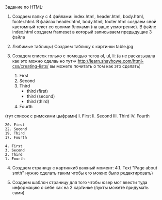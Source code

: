 Задание по HTML:

1. Создаем папку с 4 файлами: index.html, header.html, body.html, footer.html. В файлах header.html, body.html, footer.html
создаем свой кастомный текст со своими блоками (на ваше усмотрение). В файле index.html создаем frameset в который записываем
предыдущие 3 файла

2. Любимые таблицы) Создаем таблицу с картинки table.jpg

3. Созадем список только с помощью тегов ol, ul, li: (a не расказывала как это можно сделаь
но тут=> http://learn.shayhowe.com/html-css/creating-lists/
вы можете почитать о том как это сделать)

    1. First
    2. Second
    3. Third
        - third (first)
        - third (second)
        - third (third)
    4. Fourth

 (тут список с римскими цыфрами)
    I. First
    II. Second
    III. Third
    IV. Fourth

    20. First
    22. Second
    19. Third
    17. Fourth

    4. First
    3. Second
    2. Third
    1. Fourth

4. Создаем страницу с картинкиб важный момент:
    4.1. Text "Page about smth" нужно сделать таким чтобы его можно было редактировать)

5. Создаем шаблон страницу для того чтобы юзер мог ввести туда информацию о себе как на 2 картинке (пукты можете придумать сами)
